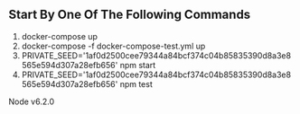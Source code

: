 ## Start By One Of The Following Commands
1. docker-compose up
2. docker-compose -f docker-compose-test.yml up
3. PRIVATE_SEED='1af0d2500cee79344a84bcf374c04b85835390d8a3e8565e594d307a28efb656' npm start
4. PRIVATE_SEED='1af0d2500cee79344a84bcf374c04b85835390d8a3e8565e594d307a28efb656' npm test


Node v6.2.0
